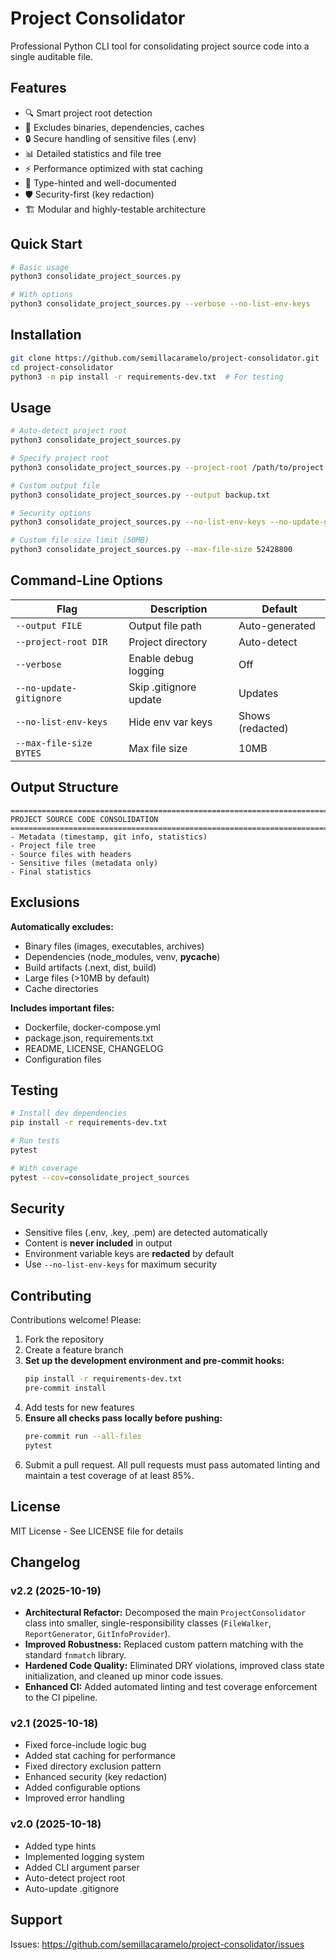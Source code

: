 # Project Consolidator

Professional Python CLI tool for consolidating project source code into a single auditable file.

## Features

- 🔍 Smart project root detection
- 📁 Excludes binaries, dependencies, caches
- 🔒 Secure handling of sensitive files (.env)
- 📊 Detailed statistics and file tree
- ⚡ Performance optimized with stat caching
- 🎯 Type-hinted and well-documented
- 🛡️ Security-first (key redaction)
- 🏗️ Modular and highly-testable architecture

## Quick Start

```bash
# Basic usage
python3 consolidate_project_sources.py

# With options
python3 consolidate_project_sources.py --verbose --no-list-env-keys
```

## Installation

```bash
git clone https://github.com/semillacaramelo/project-consolidator.git
cd project-consolidator
python3 -m pip install -r requirements-dev.txt  # For testing
```

## Usage

```bash
# Auto-detect project root
python3 consolidate_project_sources.py

# Specify project root
python3 consolidate_project_sources.py --project-root /path/to/project

# Custom output file
python3 consolidate_project_sources.py --output backup.txt

# Security options
python3 consolidate_project_sources.py --no-list-env-keys --no-update-gitignore

# Custom file size limit (50MB)
python3 consolidate_project_sources.py --max-file-size 52428800
```

## Command-Line Options

| Flag | Description | Default |
|------|-------------|---------|
| `--output FILE` | Output file path | Auto-generated |
| `--project-root DIR` | Project directory | Auto-detect |
| `--verbose` | Enable debug logging | Off |
| `--no-update-gitignore` | Skip .gitignore update | Updates |
| `--no-list-env-keys` | Hide env var keys | Shows (redacted) |
| `--max-file-size BYTES` | Max file size | 10MB |

## Output Structure

```
================================================================================
PROJECT SOURCE CODE CONSOLIDATION
================================================================================
- Metadata (timestamp, git info, statistics)
- Project file tree
- Source files with headers
- Sensitive files (metadata only)
- Final statistics
```

## Exclusions

**Automatically excludes:**
- Binary files (images, executables, archives)
- Dependencies (node_modules, venv, __pycache__)
- Build artifacts (.next, dist, build)
- Large files (>10MB by default)
- Cache directories

**Includes important files:**
- Dockerfile, docker-compose.yml
- package.json, requirements.txt
- README, LICENSE, CHANGELOG
- Configuration files

## Testing

```bash
# Install dev dependencies
pip install -r requirements-dev.txt

# Run tests
pytest

# With coverage
pytest --cov=consolidate_project_sources
```

## Security

- Sensitive files (.env, .key, .pem) are detected automatically
- Content is **never included** in output
- Environment variable keys are **redacted** by default
- Use `--no-list-env-keys` for maximum security

## Contributing

Contributions welcome! Please:
1. Fork the repository
2. Create a feature branch
3. **Set up the development environment and pre-commit hooks:**
   ```bash
   pip install -r requirements-dev.txt
   pre-commit install
   ```
4. Add tests for new features
5. **Ensure all checks pass locally before pushing:**
   ```bash
   pre-commit run --all-files
   pytest
   ```
6. Submit a pull request. All pull requests must pass automated linting and maintain a test coverage of at least 85%.

## License

MIT License - See LICENSE file for details

## Changelog

### v2.2 (2025-10-19)
- **Architectural Refactor:** Decomposed the main `ProjectConsolidator` class into smaller, single-responsibility classes (`FileWalker`, `ReportGenerator`, `GitInfoProvider`).
- **Improved Robustness:** Replaced custom pattern matching with the standard `fnmatch` library.
- **Hardened Code Quality:** Eliminated DRY violations, improved class state initialization, and cleaned up minor code issues.
- **Enhanced CI:** Added automated linting and test coverage enforcement to the CI pipeline.

### v2.1 (2025-10-18)
- Fixed force-include logic bug
- Added stat caching for performance
- Fixed directory exclusion pattern
- Enhanced security (key redaction)
- Added configurable options
- Improved error handling

### v2.0 (2025-10-18)
- Added type hints
- Implemented logging system
- Added CLI argument parser
- Auto-detect project root
- Auto-update .gitignore

## Support

Issues: https://github.com/semillacaramelo/project-consolidator/issues
